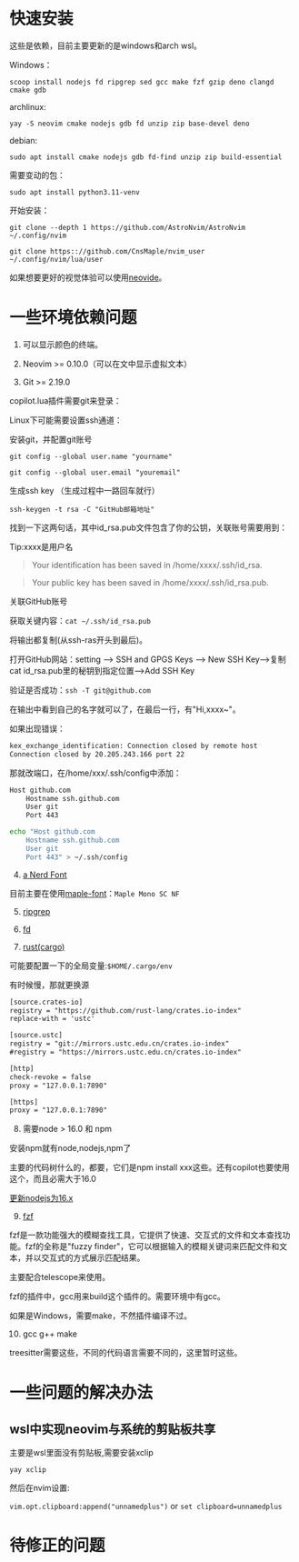 # 快速安装

这些是依赖，目前主要更新的是windows和arch wsl。

Windows：

`scoop install nodejs fd ripgrep sed gcc make fzf gzip deno clangd cmake gdb`

archlinux:

`yay -S neovim cmake nodejs gdb fd unzip zip base-devel deno`

debian:

`sudo apt install cmake nodejs gdb fd-find unzip zip build-essential`

需要变动的包：

`sudo apt install python3.11-venv`

开始安装：

`git clone --depth 1 https://github.com/AstroNvim/AstroNvim ~/.config/nvim`

`git clone https:://github.com/CnsMaple/nvim_user ~/.config/nvim/lua/user`

如果想要更好的视觉体验可以使用[neovide](https://neovide.dev/installation.html)。

# 一些环境依赖问题

1. 可以显示颜色的终端。

2. Neovim >= 0.10.0（可以在文中显示虚拟文本）

3. Git >= 2.19.0

copilot.lua插件需要git来登录：

Linux下可能需要设置ssh通道：

安装git，并配置git账号

`git config --global user.name "yourname"`

`git config --global user.email "youremail"`

生成ssh key （生成过程中一路回车就行）

`ssh-keygen -t rsa -C "GitHub邮箱地址"`

找到一下这两句话，其中id_rsa.pub文件包含了你的公钥，关联账号需要用到：

Tip:xxxx是用户名

> Your identification has been saved in /home/xxxx/.ssh/id_rsa.

> Your public key has been saved in /home/xxxx/.ssh/id_rsa.pub.

关联GitHub账号

获取关键内容：`cat ~/.ssh/id_rsa.pub`

将输出都复制(从ssh-ras开头到最后)。

打开GitHub网站：setting --> SSH and GPGS Keys --> New SSH Key-->复制cat id_rsa.pub里的秘钥到指定位置-->Add SSH Key

验证是否成功：`ssh -T git@github.com`

在输出中看到自己的名字就可以了，在最后一行，有"Hi,xxxx~"。

如果出现错误：

```bash
kex_exchange_identification: Connection closed by remote host
Connection closed by 20.205.243.166 port 22
```

那就改端口，在/home/xxx/.ssh/config中添加：

```bash
Host github.com
    Hostname ssh.github.com
    User git
    Port 443
```

```bash
echo "Host github.com
    Hostname ssh.github.com
    User git
    Port 443" > ~/.ssh/config
```

4. [a Nerd Font](https://www.nerdfonts.com/)

目前主要在使用[maple-font](https://github.com/subframe7536/Maple-font)：`Maple Mono SC NF`

5. [ripgrep](https://github.com/BurntSushi/ripgrep)

6. [fd](https://github.com/sharkdp/fd)

7. [rust(cargo)](https://www.rust-lang.org/tools/install)

可能要配置一下的全局变量:`$HOME/.cargo/env`

有时候慢，那就更换源

```txt
[source.crates-io]
registry = "https://github.com/rust-lang/crates.io-index"
replace-with = 'ustc'

[source.ustc]
registry = "git://mirrors.ustc.edu.cn/crates.io-index"
#registry = "https://mirrors.ustc.edu.cn/crates.io-index"

[http]
check-revoke = false
proxy = "127.0.0.1:7890"

[https]
proxy = "127.0.0.1:7890"
```

8. 需要node > 16.0 和 npm

安装npm就有node,nodejs,npm了

主要的代码树什么的，都要，它们是npm install xxx这些。还有copilot也要使用这个，而且必需大于16.0

[更新nodejs为16.x](https://joshtronic.com/2021/05/09/how-to-install-nodejs-16-on-ubuntu-2004-lts/)

9. [fzf](https://github.com/junegunn/fzf#installation)

fzf是一款功能强大的模糊查找工具，它提供了快速、交互式的文件和文本查找功能。fzf的全称是"fuzzy finder"，它可以根据输入的模糊关键词来匹配文件和文本，并以交互式的方式展示匹配结果。

主要配合telescope来使用。

fzf的插件中，gcc用来build这个插件的。需要环境中有gcc。

如果是Windows，需要make，不然插件编译不过。

10. gcc g++ make

treesitter需要这些，不同的代码语言需要不同的，这里暂时这些。

# 一些问题的解决办法

## wsl中实现neovim与系统的剪贴板共享

主要是wsl里面没有剪贴板,需要安装xclip

`yay xclip`

然后在nvim设置:

`vim.opt.clipboard:append("unnamedplus")`
or
`set clipboard=unnamedplus`

# 待修正的问题
